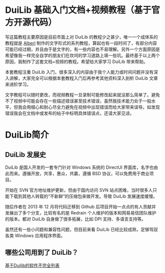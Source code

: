 # DuiLib 基础入门文档+视频教程（基于官方开源代码）

写这篇教程主要原因是目前市面上对 DuiLib 的教程少之甚少，唯一一个成体系的教程就是 [Alberl](http://www.cnblogs.com/Alberl/p/3341956.html) 制作的文字形式的系列教程，算起也有一段时间了，有部分内容可能已经过期，并且由于是文字的，有一些内容也不易理解。另外一个方面原因是希望像我一样完全自学的朋友们在坎坷的学习道路上填一些坑。最终基于以上两个原因，我制作了这套文档+视频的教程。希望给大家学习 DuiLib 带来帮助。

本套教程注重 DuiLib 入门，很多深入的内容由于我个人能力或时间问题并没有深入讲解，大家完全可以根据本套教程入门后再参考其他资料深入剖析 DuiLib 文章来进阶学习。

文字教程可以随时更改，而视频教程一旦录制可能修改起来就没那么简单了。避免不了视频中可能会存在一些描述错误甚至技术错误，虽然我技术能力处于一般水平，但我会用细心和耐心尽全力避免在视频中出现错误而给大家带来误导。如发现错误我会在文档中或发布的帖子中标明具体错误点，还请大家见谅。

# DuiLib简介

## DuiLib 发展史

DuiLib 是国人开发的一套专门针对 Windows 系统的 DirectUI 界面库，名字也由此而来。遵循开放，共享，惠众，共赢，遵循 BSD 协议，可以免费用于商业项目。

开始在 SVN 官方地址维护更新，但由于国内访问 SVN 站点困难，当时很多人只能下载到其他人转载的“不新鲜”的压缩包来做开发。导致 DuiLib 发展速度缓慢。

随后作者在 2013 年 12 月将代码迁移到 Github 后项目开始一点点的有人贡献并发展出了多个分支，比较有名的是 Redrain 个人维护的版本和网易易信团队维护的版本。都对 DuiLib 自身做了很多拓展，比如 DPI 支持、多语言支持等。

虽然还有一些小问题和兼容性问题，但目前来看 DuiLib 已经比较成熟，足够驾驭各类 Windows 应用程序界面。

## 哪些公司用到了 DuiLib？

[基于Duilib的软件不完全列表](https://github.com/duilib/duilib/wiki/%E5%9F%BA%E4%BA%8EDuilib%E7%9A%84%E8%BD%AF%E4%BB%B6%E4%B8%8D%E5%AE%8C%E5%85%A8%E5%88%97%E8%A1%A8)
